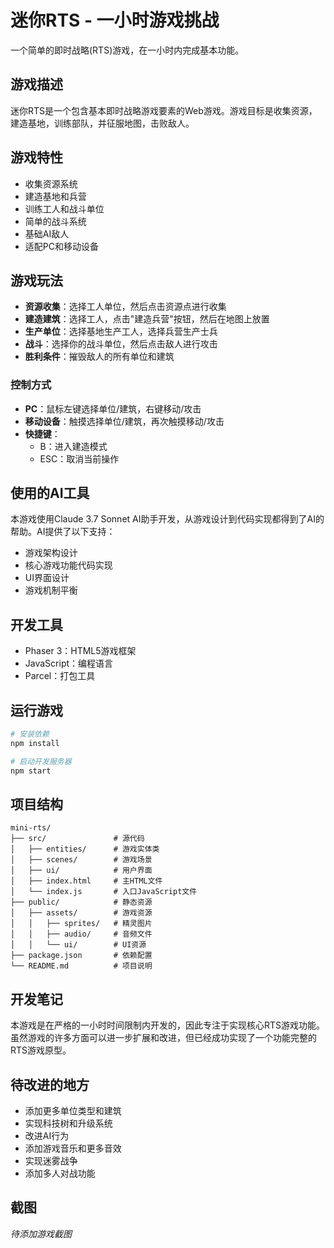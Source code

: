 # 迷你RTS - 一小时游戏挑战

一个简单的即时战略(RTS)游戏，在一小时内完成基本功能。

## 游戏描述

迷你RTS是一个包含基本即时战略游戏要素的Web游戏。游戏目标是收集资源，建造基地，训练部队，并征服地图，击败敌人。

## 游戏特性

- 收集资源系统
- 建造基地和兵营
- 训练工人和战斗单位
- 简单的战斗系统
- 基础AI敌人
- 适配PC和移动设备

## 游戏玩法

- **资源收集**：选择工人单位，然后点击资源点进行收集
- **建造建筑**：选择工人，点击"建造兵营"按钮，然后在地图上放置
- **生产单位**：选择基地生产工人，选择兵营生产士兵
- **战斗**：选择你的战斗单位，然后点击敌人进行攻击
- **胜利条件**：摧毁敌人的所有单位和建筑

### 控制方式

- **PC**：鼠标左键选择单位/建筑，右键移动/攻击
- **移动设备**：触摸选择单位/建筑，再次触摸移动/攻击
- **快捷键**：
  - B：进入建造模式
  - ESC：取消当前操作

## 使用的AI工具

本游戏使用Claude 3.7 Sonnet AI助手开发，从游戏设计到代码实现都得到了AI的帮助。AI提供了以下支持：

- 游戏架构设计
- 核心游戏功能代码实现
- UI界面设计
- 游戏机制平衡

## 开发工具

- Phaser 3：HTML5游戏框架
- JavaScript：编程语言
- Parcel：打包工具

## 运行游戏

```bash
# 安装依赖
npm install

# 启动开发服务器
npm start
```

## 项目结构

```
mini-rts/
├── src/               # 源代码
│   ├── entities/      # 游戏实体类
│   ├── scenes/        # 游戏场景
│   ├── ui/            # 用户界面
│   ├── index.html     # 主HTML文件
│   └── index.js       # 入口JavaScript文件
├── public/            # 静态资源
│   ├── assets/        # 游戏资源
│   │   ├── sprites/   # 精灵图片
│   │   ├── audio/     # 音频文件
│   │   └── ui/        # UI资源
├── package.json       # 依赖配置
└── README.md          # 项目说明
```

## 开发笔记

本游戏是在严格的一小时时间限制内开发的，因此专注于实现核心RTS游戏功能。虽然游戏的许多方面可以进一步扩展和改进，但已经成功实现了一个功能完整的RTS游戏原型。

## 待改进的地方

- 添加更多单位类型和建筑
- 实现科技树和升级系统
- 改进AI行为
- 添加游戏音乐和更多音效
- 实现迷雾战争
- 添加多人对战功能

## 截图

*待添加游戏截图* 